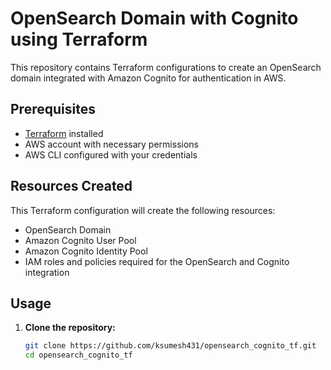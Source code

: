 # OpenSearch Domain with Cognito using Terraform

This repository contains Terraform configurations to create an OpenSearch domain integrated with Amazon Cognito for authentication in AWS.

## Prerequisites

- [Terraform](https://www.terraform.io/downloads.html) installed
- AWS account with necessary permissions
- AWS CLI configured with your credentials

## Resources Created

This Terraform configuration will create the following resources:

- OpenSearch Domain
- Amazon Cognito User Pool
- Amazon Cognito Identity Pool
- IAM roles and policies required for the OpenSearch and Cognito integration

## Usage

1. **Clone the repository:**

   ```bash
   git clone https://github.com/ksumesh431/opensearch_cognito_tf.git
   cd opensearch_cognito_tf
